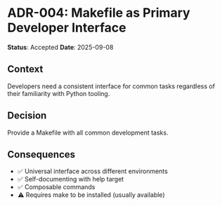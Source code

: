# ADR-004: Makefile as Primary Developer Interface

**Status**: Accepted
**Date**: 2025-09-08

## Context
Developers need a consistent interface for common tasks regardless of their familiarity with Python tooling.

## Decision
Provide a Makefile with all common development tasks.

## Consequences
- ✅ Universal interface across different environments
- ✅ Self-documenting with help target
- ✅ Composable commands
- ⚠️ Requires make to be installed (usually available)
